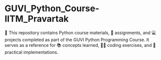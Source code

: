 # GUVI_Python_Course-IITM_Pravartak
📘 This repository contains Python course materials, 📝 assignments, and 💻 projects completed as part of the GUVI Python Programming Course. It serves as a reference for 📚 concepts learned, 👨‍💻 coding exercises, and 🧠 practical implementations.
